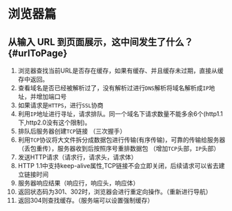 # 浏览器篇

## 从输入 URL 到页面展示，这中间发生了什么？ {#urlToPage}

1. 浏览器查找当前URL是否存在缓存，如果有缓存、并且缓存未过期，直接从缓存中返回。
2. 查看域名是否已经被解析过了，没有解析过进行`DNS`解析将域名解析成`IP`地址，并增加端口号
3. 如果请求是`HTTPS`，进行`SSL`协商
4. 利用`IP`地址进行寻址，请求排队。同一个域名下请求数量不能多余6个(http1.1下,http2.0没有这个限制)。
5. 排队后服务器创建`TCP`链接 （三次握手）
6. 利用`TCP`协议将大文件拆分成数据包进行传输(有序传输)，可靠的传输给服务器（丢包重传），服务器收到后按照序号重排数据包 （增加`TCP`头部，`IP`头部）
7. 发送HTTP请求（请求行，请求头，请求体）
8. HTTP 1.1中支持keep-alive属性,TCP链接不会立即关闭，后续请求可以省去建立链接时间
9. 服务器响应结果（响应行，响应头，响应体）
10. 返回状态码为301、302时，浏览器会进行重定向操作。（重新进行导航）
11. 返回304则查找缓存。（服务端可以设置强制缓存）
